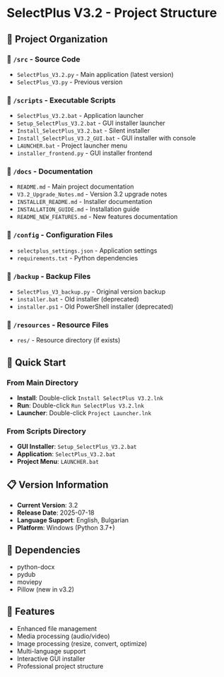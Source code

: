 # SelectPlus V3.2 - Project Structure

## 📁 Project Organization

### 📂 `/src` - Source Code
- `SelectPlus_V3.2.py` - Main application (latest version)
- `SelectPlus_V3.py` - Previous version

### 📂 `/scripts` - Executable Scripts
- `SelectPlus_V3.2.bat` - Application launcher
- `Setup_SelectPlus_V3.2.bat` - GUI installer launcher
- `Install_SelectPlus_V3.2.bat` - Silent installer
- `Install_SelectPlus_V3.2_GUI.bat` - GUI installer with console
- `LAUNCHER.bat` - Project launcher menu
- `installer_frontend.py` - GUI installer frontend

### 📂 `/docs` - Documentation
- `README.md` - Main project documentation
- `V3.2_Upgrade_Notes.md` - Version 3.2 upgrade notes
- `INSTALLER_README.md` - Installer documentation
- `INSTALLATION_GUIDE.md` - Installation guide
- `README_NEW_FEATURES.md` - New features documentation

### 📂 `/config` - Configuration Files
- `selectplus_settings.json` - Application settings
- `requirements.txt` - Python dependencies

### 📂 `/backup` - Backup Files
- `SelectPlus_V3_backup.py` - Original version backup
- `installer.bat` - Old installer (deprecated)
- `installer.ps1` - Old PowerShell installer (deprecated)

### 📂 `/resources` - Resource Files
- `res/` - Resource directory (if exists)

## 🚀 Quick Start

### From Main Directory
- **Install**: Double-click `Install SelectPlus V3.2.lnk`
- **Run**: Double-click `Run SelectPlus V3.2.lnk`
- **Launcher**: Double-click `Project Launcher.lnk`

### From Scripts Directory
- **GUI Installer**: `Setup_SelectPlus_V3.2.bat`
- **Application**: `SelectPlus_V3.2.bat`
- **Project Menu**: `LAUNCHER.bat`

## 📋 Version Information
- **Current Version**: 3.2
- **Release Date**: 2025-07-18
- **Language Support**: English, Bulgarian
- **Platform**: Windows (Python 3.7+)

## 🔧 Dependencies
- python-docx
- pydub
- moviepy
- Pillow (new in v3.2)

## 📝 Features
- Enhanced file management
- Media processing (audio/video)
- Image processing (resize, convert, optimize)
- Multi-language support
- Interactive GUI installer
- Professional project structure

